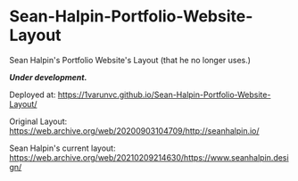 # Sean-Halpin-Portfolio-Website-Layout
Sean Halpin's Portfolio Website's Layout (that he no longer uses.)

_**Under development.**_

Deployed at:
https://1varunvc.github.io/Sean-Halpin-Portfolio-Website-Layout/

Original Layout:
https://web.archive.org/web/20200903104709/http://seanhalpin.io/

Sean Halpin's current layout:
https://web.archive.org/web/20210209214630/https://www.seanhalpin.design/
